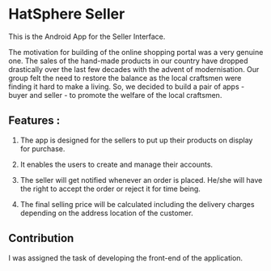 # HatSphere Seller
This is the Android App for the Seller Interface.

The motivation for building of the online shopping portal was a very genuine one. The sales of the hand-made products in our country have dropped drastically over the last few decades with the advent of modernisation. Our group felt the need to restore the balance as the local craftsmen were finding it hard to make a living. So, we decided to build a pair of apps - buyer and seller - to promote the welfare of the local craftsmen.

## Features :
1.  The app is designed for the sellers to put up their products on display for purchase.

2.  It enables the users to create and manage their accounts.

3.  The seller will get notified whenever an order is placed. He/she will have the right to accept the order or reject it for time being.

4.  The final selling price will be calculated including the delivery charges depending on the address location of the customer.

## Contribution
I was assigned the task of developing the front-end of the application.
